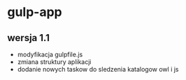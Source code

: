 # gulp-app


## wersja 1.1
- modyfikacja gulpfile.js
- zmiana struktury aplikacji
- dodanie nowych taskow do sledzenia katalogow owl i js



